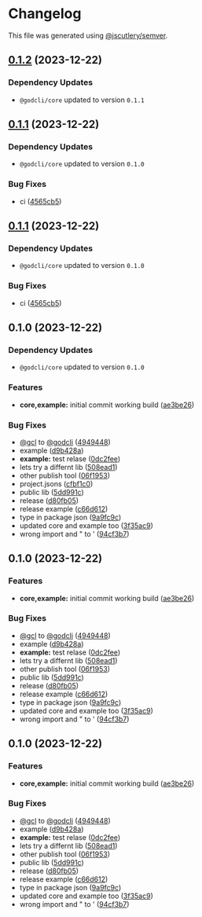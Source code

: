 # Changelog

This file was generated using [@jscutlery/semver](https://github.com/jscutlery/semver).

## [0.1.2](https://github.com/dtap001/gcl/compare/@gcl/example-0.1.1...@gcl/example-0.1.2) (2023-12-22)

### Dependency Updates

* `@godcli/core` updated to version `0.1.1`
## [0.1.1](https://github.com/dtap001/gcl/compare/@gcl/example-0.1.0...@gcl/example-0.1.1) (2023-12-22)

### Dependency Updates

* `@godcli/core` updated to version `0.1.0`

### Bug Fixes

* ci ([4565cb5](https://github.com/dtap001/gcl/commit/4565cb5487df73ae77480698e869768584895ac2))

## [0.1.1](https://github.com/dtap001/gcl/compare/@gcl/example-0.1.0...@gcl/example-0.1.1) (2023-12-22)

### Dependency Updates

* `@godcli/core` updated to version `0.1.0`

### Bug Fixes

* ci ([4565cb5](https://github.com/dtap001/gcl/commit/4565cb5487df73ae77480698e869768584895ac2))

## 0.1.0 (2023-12-22)

### Dependency Updates

* `@godcli/core` updated to version `0.1.0`

### Features

* **core,example:** initial commit working build ([ae3be26](https://github.com/dtap001/gcl/commit/ae3be262ac6d423e33dddd8812f97d55bb3603ee))


### Bug Fixes

* [@gcl](https://github.com/gcl) to [@godcli](https://github.com/godcli) ([4949448](https://github.com/dtap001/gcl/commit/4949448b502387ee9e1973b7e68a0bfab3976e94))
* example ([d9b428a](https://github.com/dtap001/gcl/commit/d9b428a446d07156d6b0f8e8a1fe10732a4399f3))
* **example:** test relase ([0dc2fee](https://github.com/dtap001/gcl/commit/0dc2feea669d5e96787885aa98c0a7e2aaf1fa3e))
* lets try a differnt lib ([508ead1](https://github.com/dtap001/gcl/commit/508ead11c9416b6d317127b1f8c9ae7fcf7c739e))
* other publish tool ([06f1953](https://github.com/dtap001/gcl/commit/06f1953a9b73fc883a778a65ab4ba123fd6e5057))
* project.jsons ([cfbf1c0](https://github.com/dtap001/gcl/commit/cfbf1c053cf76af62aa7c39d01d9f528caf42e9f))
* public lib ([5dd991c](https://github.com/dtap001/gcl/commit/5dd991ced284b249ba682dd306f77ec49164f0e3))
* release ([d80fb05](https://github.com/dtap001/gcl/commit/d80fb05fb5fe97166e06995b53d9d7993dfe74ac))
* release example ([c66d612](https://github.com/dtap001/gcl/commit/c66d612394f9b6262fcfe1acc1f01e8d11592589))
* type in package json ([9a9fc9c](https://github.com/dtap001/gcl/commit/9a9fc9c2f30a57ad1bea7718556af749db8a4126))
* updated core and example too ([3f35ac9](https://github.com/dtap001/gcl/commit/3f35ac9cc14f20c15384f9cb770425db12de346e))
* wrong import and " to ' ([94cf3b7](https://github.com/dtap001/gcl/commit/94cf3b76e6163e6d477bce234c7159fe23ca1139))

## 0.1.0 (2023-12-22)


### Features

* **core,example:** initial commit working build ([ae3be26](https://github.com/dtap001/gcl/commit/ae3be262ac6d423e33dddd8812f97d55bb3603ee))


### Bug Fixes

* [@gcl](https://github.com/gcl) to [@godcli](https://github.com/godcli) ([4949448](https://github.com/dtap001/gcl/commit/4949448b502387ee9e1973b7e68a0bfab3976e94))
* example ([d9b428a](https://github.com/dtap001/gcl/commit/d9b428a446d07156d6b0f8e8a1fe10732a4399f3))
* **example:** test relase ([0dc2fee](https://github.com/dtap001/gcl/commit/0dc2feea669d5e96787885aa98c0a7e2aaf1fa3e))
* lets try a differnt lib ([508ead1](https://github.com/dtap001/gcl/commit/508ead11c9416b6d317127b1f8c9ae7fcf7c739e))
* other publish tool ([06f1953](https://github.com/dtap001/gcl/commit/06f1953a9b73fc883a778a65ab4ba123fd6e5057))
* public lib ([5dd991c](https://github.com/dtap001/gcl/commit/5dd991ced284b249ba682dd306f77ec49164f0e3))
* release ([d80fb05](https://github.com/dtap001/gcl/commit/d80fb05fb5fe97166e06995b53d9d7993dfe74ac))
* release example ([c66d612](https://github.com/dtap001/gcl/commit/c66d612394f9b6262fcfe1acc1f01e8d11592589))
* type in package json ([9a9fc9c](https://github.com/dtap001/gcl/commit/9a9fc9c2f30a57ad1bea7718556af749db8a4126))
* updated core and example too ([3f35ac9](https://github.com/dtap001/gcl/commit/3f35ac9cc14f20c15384f9cb770425db12de346e))
* wrong import and " to ' ([94cf3b7](https://github.com/dtap001/gcl/commit/94cf3b76e6163e6d477bce234c7159fe23ca1139))

## 0.1.0 (2023-12-22)


### Features

* **core,example:** initial commit working build ([ae3be26](https://github.com/dtap001/gcl/commit/ae3be262ac6d423e33dddd8812f97d55bb3603ee))


### Bug Fixes

* [@gcl](https://github.com/gcl) to [@godcli](https://github.com/godcli) ([4949448](https://github.com/dtap001/gcl/commit/4949448b502387ee9e1973b7e68a0bfab3976e94))
* example ([d9b428a](https://github.com/dtap001/gcl/commit/d9b428a446d07156d6b0f8e8a1fe10732a4399f3))
* **example:** test relase ([0dc2fee](https://github.com/dtap001/gcl/commit/0dc2feea669d5e96787885aa98c0a7e2aaf1fa3e))
* lets try a differnt lib ([508ead1](https://github.com/dtap001/gcl/commit/508ead11c9416b6d317127b1f8c9ae7fcf7c739e))
* other publish tool ([06f1953](https://github.com/dtap001/gcl/commit/06f1953a9b73fc883a778a65ab4ba123fd6e5057))
* public lib ([5dd991c](https://github.com/dtap001/gcl/commit/5dd991ced284b249ba682dd306f77ec49164f0e3))
* release ([d80fb05](https://github.com/dtap001/gcl/commit/d80fb05fb5fe97166e06995b53d9d7993dfe74ac))
* release example ([c66d612](https://github.com/dtap001/gcl/commit/c66d612394f9b6262fcfe1acc1f01e8d11592589))
* type in package json ([9a9fc9c](https://github.com/dtap001/gcl/commit/9a9fc9c2f30a57ad1bea7718556af749db8a4126))
* updated core and example too ([3f35ac9](https://github.com/dtap001/gcl/commit/3f35ac9cc14f20c15384f9cb770425db12de346e))
* wrong import and " to ' ([94cf3b7](https://github.com/dtap001/gcl/commit/94cf3b76e6163e6d477bce234c7159fe23ca1139))
